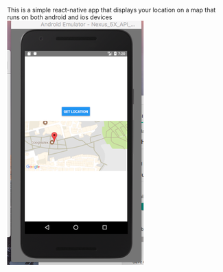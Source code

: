 This is a simple react-native app that displays your location on a map 
that runs on both android and ios devices
![Screenshot](https://github.com/kwahalf/LocationApp/blob/master/Screen%20Shot%202018-02-08%20at%2019.20.53.png)
